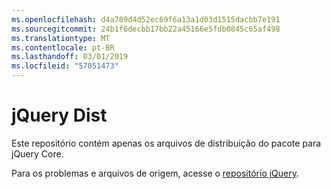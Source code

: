 ```yaml
---
ms.openlocfilehash: d4a789d4d52ec69f6a13a1d03d1515dacbb7e191
ms.sourcegitcommit: 24b1f6decbb17bb22a45166e5fdb0845c65af498
ms.translationtype: MT
ms.contentlocale: pt-BR
ms.lasthandoff: 03/01/2019
ms.locfileid: "57051473"
---
```

# <a name="jquery-dist"></a>jQuery Dist

Este repositório contém apenas os arquivos de distribuição do pacote para jQuery Core.

Para os problemas e arquivos de origem, acesse o [repositório jQuery](https://github.com/jquery/jquery).
